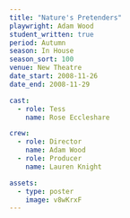```yaml
---
title: "Nature's Pretenders"
playwright: Adam Wood
student_written: true
period: Autumn
season: In House
season_sort: 100
venue: New Theatre
date_start: 2008-11-26
date_end: 2008-11-29

cast:
  - role: Tess
    name: Rose Eccleshare

crew:
  - role: Director
    name: Adam Wood
  - role: Producer
    name: Lauren Knight

assets:
  - type: poster
    image: v8wKrxF
---
```

